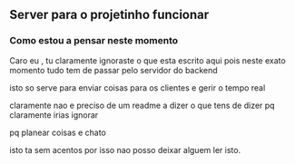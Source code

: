 ## Server para o projetinho funcionar

### Como estou a pensar neste momento

Caro eu , tu claramente ignoraste o que esta escrito aqui
pois neste exato momento
tudo tem de passar pelo servidor do backend

isto so serve para enviar coisas para os clientes e gerir o tempo real

claramente nao e preciso de um readme a dizer o que tens de dizer
pq claramente irias ignorar

pq planear coisas e chato

isto ta sem acentos por isso nao posso deixar alguem ler isto.
